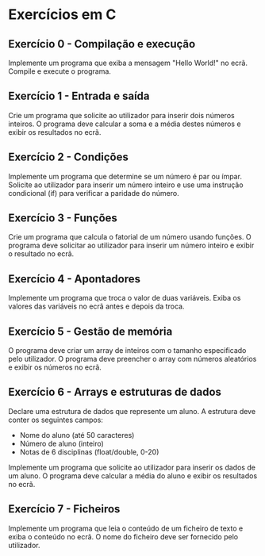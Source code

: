 # Exercícios em C

## Exercício 0 - Compilação e execução

Implemente um programa que exiba a mensagem "Hello World!" no ecrã.
Compile e execute o programa.

## Exercício 1 - Entrada e saída

Crie um programa que solicite ao utilizador para inserir dois números inteiros.
O programa deve calcular a soma e a média destes números e exibir os resultados no ecrã.

## Exercício 2 - Condições

Implemente um programa que determine se um número é par ou ímpar.
Solicite ao utilizador para inserir um número inteiro e use uma instrução condicional (if) para verificar a paridade do número.

## Exercício 3 - Funções

Crie um programa que calcula o fatorial de um número usando funções.
O programa deve solicitar ao utilizador para inserir um número inteiro e exibir o resultado no ecrã.

## Exercício 4 - Apontadores

Implemente um programa que troca o valor de duas variáveis.
Exiba os valores das variáveis no ecrã antes e depois da troca.

## Exercício 5 - Gestão de memória

O programa deve criar um array de inteiros com o tamanho especificado pelo utilizador.
O programa deve preencher o array com números aleatórios e exibir os números no ecrã.

## Exercício 6 - Arrays e estruturas de dados

Declare uma estrutura de dados que represente um aluno. A estrutura deve conter os seguintes campos:

- Nome do aluno (até 50 caracteres)
- Número de aluno (inteiro)
- Notas de 6 disciplinas (float/double, 0-20)

Implemente um programa que solicite ao utilizador para inserir os dados de um aluno.
O programa deve calcular a média do aluno e exibir os resultados no ecrã.

## Exercício 7 - Ficheiros

Implemente um programa que leia o conteúdo de um ficheiro de texto e exiba o conteúdo no ecrã.
O nome do ficheiro deve ser fornecido pelo utilizador.

